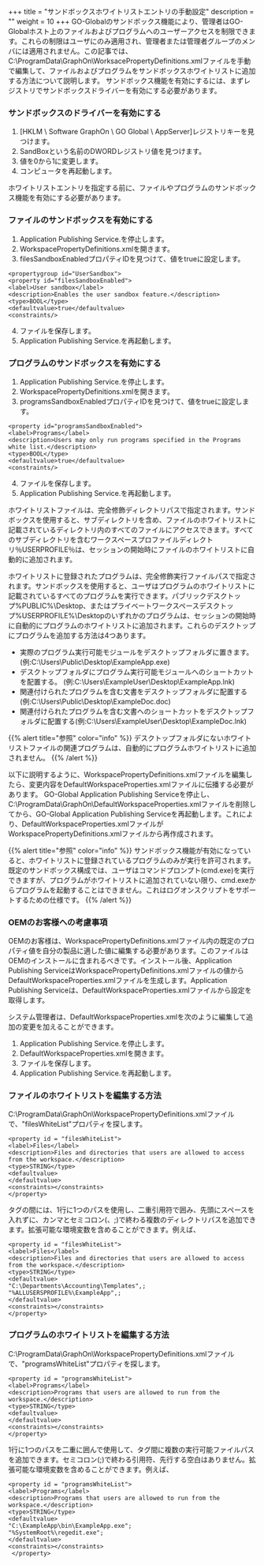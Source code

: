 +++
title = "サンドボックスホワイトリストエントリの手動設定"
description = ""
weight = 10
+++
GO-Globalのサンドボックス機能により、管理者はGO-Globalホスト上のファイルおよびプログラムへのユーザーアクセスを制限できます。これらの制限はユーザにのみ適用され、管理者または管理者グループのメンバには適用されません。この記事では、C:\ProgramData\GraphOn\WorksacePropertyDefinitions.xmlファイルを手動で編集して、ファイルおよびプログラムをサンドボックスホワイトリストに追加する方法について説明します。
サンドボックス機能を有効にするには、まずレジストリでサンドボックスドライバーを有効にする必要があります。

### サンドボックスのドライバーを有効にする

1. [HKLM \ Software GraphOn \ GO Global \ AppServer]レジストリキーを見つけます。
2. SandBoxという名前のDWORDレジストリ値を見つけます。
3. 値を0から1に変更します。
4. コンピュータを再起動します。

ホワイトリストエントリを指定する前に、ファイルやプログラムのサンドボックス機能を有効にする必要があります。

### ファイルのサンドボックスを有効にする
1. Application Publishing Service.を停止します。
2. WorkspacePropertyDefinitions.xmlを開きます。
3. filesSandboxEnabledプロパティIDを見つけて、値をtrueに設定します。

```
<propertygroup id="UserSandbox">
<property id="filesSandboxEnabled">
<label>User sandbox</label>
<description>Enables the user sandbox feature.</description>
<type>BOOL</type>
<defaultvalue>true</defaultvalue>
<constraints/>
```

4. ファイルを保存します。
5. Application Publishing Service.を再起動します。

### プログラムのサンドボックスを有効にする

1. Application Publishing Service.を停止します。
2. WorkspacePropertyDefinitions.xmlを開きます。
3. programsSandboxEnabledプロパティIDを見つけて、値をtrueに設定します。

```
<property id="programsSandboxEnabled">
<label>Programs</label>
<description>Users may only run programs specified in the Programs white list.</description>
<type>BOOL</type>
<defaultvalue>true</defaultvalue>
<constraints/>
```

4. ファイルを保存します。
5. Application Publishing Service.を再起動します。

ホワイトリストファイルは、完全修飾ディレクトリパスで指定されます。サンドボックスを使用すると、サブディレクトリを含め、ファイルのホワイトリストに記載されているディレクトリ内のすべてのファイルにアクセスできます。すべてのサブディレクトリを含むワークスペースプロファイルディレクトリ％USERPROFILE％は、セッションの開始時にファイルのホワイトリストに自動的に追加されます。

ホワイトリストに登録されたプログラムは、完全修飾実行ファイルパスで指定されます。サンドボックスを使用すると、ユーザはプログラムのホワイトリストに記載されているすべてのプログラムを実行できます。パブリックデスクトップ%PUBLIC%\Desktop、またはプライベートワークスペースデスクトップ%USERPROFILE%\Desktopのいずれかのプログラムは、セッションの開始時に自動的にプログラムのホワイトリストに追加されます。これらのデスクトップにプログラムを追加する方法は4つあります。

* 実際のプログラム実行可能モジュールをデスクトップフォルダに置きます。(例:C:\Users\Public\Desktop\ExampleApp.exe)
* デスクトップフォルダにプログラム実行可能モジュールへのショートカットを配置する。 (例:C:\Users\ExampleUser\Desktop\ExampleApp.lnk)
* 関連付けられたプログラムを含む文書をデスクトップフォルダに配置する (例:C:\Users\Public\Desktop\ExampleDoc.doc)
* 関連付けられたプログラムを含む文書へのショートカットをデスクトップフォルダに配置する(例:C:\Users\ExampleUser\Desktop\ExampleDoc.lnk)

{{% alert title="参照" color="info" %}}
デスクトップフォルダにないホワイトリストファイルの関連プログラムは、自動的にプログラムホワイトリストに追加されません。
{{% /alert %}}

以下に説明するように、WorkspacePropertyDefinitions.xmlファイルを編集したら、変更内容をDefaultWorkspaceProperties.xmlファイルに伝播する必要があります。 GO-Global Application Publishing Serviceを停止し、C:\ProgramData\GraphOn\DefaultWorkspaceProperties.xmlファイルを削除してから、GO-Global Application Publishing Serviceを再起動します。これにより、DefaultWorkspaceProperties.xmlファイルがWorkspacePropertyDefinitions.xmlファイルから再作成されます。

{{% alert title="参照" color="info" %}}
サンドボックス機能が有効になっていると、ホワイトリストに登録されているプログラムのみが実行を許可されます。既定のサンドボックス構成では、ユーザはコマンドプロンプト(cmd.exe)を実行できますが、プログラムがホワイトリストに追加されていない限り、cmd.exeからプログラムを起動することはできません。これはログオンスクリプトをサポートするための仕様です。
{{% /alert %}}

### OEMのお客様への考慮事項

OEMのお客様は、WorkspacePropertyDefinitions.xmlファイル内の既定のプロパティ値を自分の製品に適した値に編集する必要があります。このファイルはOEMのインストールに含まれるべきです。インストール後、Application Publishing ServiceはWorkspacePropertyDefinitions.xmlファイルの値からDefaultWorkspaceProperties.xmlファイルを生成します。Application Publishing Serviceは、DefaultWorkspaceProperties.xmlファイルから設定を取得します。

システム管理者は、DefaultWorkspaceProperties.xmlを次のように編集して追加の変更を加えることができます。

1. Application Publishing Service.を停止します。
2. DefaultWorkspaceProperties.xmlを開きます。
3. ファイルを保存します。
4. Application Publishing Service.を再起動します。

### ファイルのホワイトリストを編集する方法

C:\ProgramData\GraphOn\WorkspacePropertyDefinitions.xmlファイルで、"filesWhiteList"プロパティを探します。

```
<property id = "filesWhiteList">
<label>Files</label>
<description>Files and directories that users are allowed to access from the workspace.</description>
<type>STRING</type>
<defaultvalue>
</defaultvalue>
<constraints></constraints>
</property>
```

<defaultvalue>タグの間には、1行に1つのパスを使用し、二重引用符で囲み、先頭にスペースを入れずに、カンマとセミコロン(、;)で終わる複数のディレクトリパスを追加できます。拡張可能な環境変数を含めることができます。例えば、

```
<property id = "filesWhiteList">
<label>Files</label>
<description>Files and directories that users are allowed to access from the workspace.</description>
<type>STRING</type>
<defaultvalue>
"C:\Departments\Accounting\Templates",;
"%ALLUSERSPROFILE%\ExampleApp",;
</defaultvalue>
<constraints></constraints>
</property>
```

### プログラムのホワイトリストを編集する方法

C:\ProgramData\GraphOn\WorkspacePropertyDefinitions.xmlファイルで、"programsWhiteList"プロパティを探します。

```
<property id = "programsWhiteList">
<label>Programs</label>
<description>Programs that users are allowed to run from the workspace.</description>
<type>STRING</type>
<defaultvalue>
</defaultvalue>
<constraints></constraints>
</property>
```

1行に1つのパスを二重に囲んで使用して、<defaultvalue>タグ間に複数の実行可能ファイルパスを追加できます。セミコロン(;)で終わる引用符、先行する空白はありません。拡張可能な環境変数を含めることができます。例えば、

```
<property id = "programsWhiteList">
<label>Programs</label>
<description>Programs that users are allowed to run from the workspace.</description>
<type>STRING</type>
<defaultvalue>
"C:\ExampleApp\bin\ExampleApp.exe";
"%SystemRoot%\regedit.exe";
</defaultvalue>
<constraints></constraints>
 </property>
```